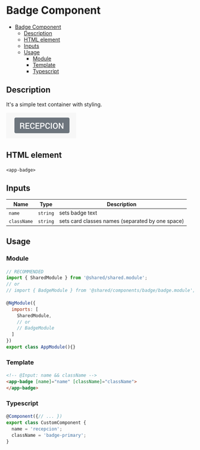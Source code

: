 # Badge Component

- [Badge Component](#badge-component)
  - [Description](#description)
  - [HTML element](#html-element)
  - [Inputs](#inputs)
  - [Usage](#usage)
    - [Module](#module)
    - [Template](#template)
    - [Typescript](#typescript)

## Description

It's a simple text container with styling.

![Badge Component](badge.png)

## HTML element

`<app-badge>`

## Inputs

| Name        | Type     | Description                                      |
| ----------- | -------- | ------------------------------------------------ |
| `name`      | `string` | sets badge text                                  |
| `className` | `string` | sets card classes names (separated by one space) |

## Usage

### Module

```javascript
// RECOMMENDED
import { SharedModule } from '@shared/shared.module';
// or
// import { BadgeModule } from '@shared/components/badge/badge.module';

@NgModule({
  imports: [
    SharedModule,
    // or
    // BadgeModule
  ]
})
export class AppModule(){}
```

### Template

```html
<!-- @Input: name && className -->
<app-badge [name]="name" [className]="className">
</app-badge>
```

### Typescript

```javascript
@Component({// ... })
export class CustomComponent {
  name = 'recepcion';
  className = 'badge-primary';
}
```
